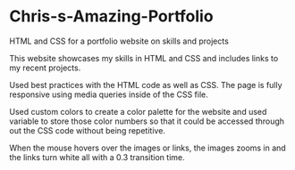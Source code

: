 # Chris-s-Amazing-Portfolio
HTML and CSS for a portfolio website on skills and projects

This website showcases my skills in HTML and CSS and includes links to my recent projects.

Used best practices with the HTML code as well as CSS. The page is fully responsive using media queries inside of the CSS file.

Used custom colors to create a color palette for the website and used variable to store those color numbers so that it could be accessed through out the CSS code without being repetitive. 

When the mouse hovers over the images or links, the images zooms in and the links turn white all with a 0.3 transition time. 

